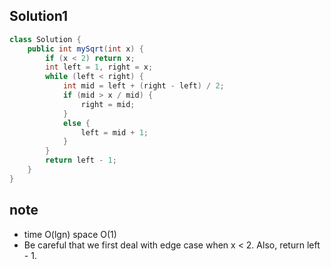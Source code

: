 ## Solution1
``` java
class Solution {
    public int mySqrt(int x) {
        if (x < 2) return x;
        int left = 1, right = x;
        while (left < right) {
            int mid = left + (right - left) / 2;
            if (mid > x / mid) {
                right = mid;
            }
            else {
                left = mid + 1;
            }
        }
        return left - 1;
    }
}
```

## note
* time O(lgn) space  O(1)
* Be careful that we first deal with edge case when x < 2. Also, return left - 1.

